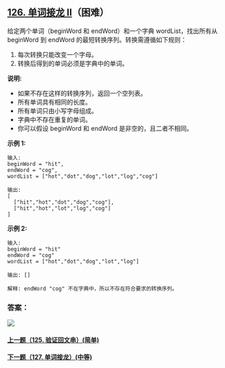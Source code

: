 ## [126. 单词接龙 II](https://leetcode-cn.com/problems/word-ladder-ii/)（困难）

给定两个单词（beginWord 和 endWord）和一个字典 wordList，找出所有从 beginWord 到 endWord 的最短转换序列。转换需遵循如下规则：

1. 每次转换只能改变一个字母。
2. 转换后得到的单词必须是字典中的单词。

**说明:**

- 如果不存在这样的转换序列，返回一个空列表。
- 所有单词具有相同的长度。
- 所有单词只由小写字母组成。
- 字典中不存在重复的单词。
- 你可以假设 beginWord 和 endWord 是非空的，且二者不相同。

**示例 1:**

```
输入:
beginWord = "hit",
endWord = "cog",
wordList = ["hot","dot","dog","lot","log","cog"]

输出:
[
  ["hit","hot","dot","dog","cog"],
  ["hit","hot","lot","log","cog"]
]
```

**示例 2:**

```
输入:
beginWord = "hit"
endWord = "cog"
wordList = ["hot","dot","dog","lot","log"]

输出: []

解释: endWord "cog" 不在字典中，所以不存在符合要求的转换序列。
```



### 答案：



![](https://img-blog.csdnimg.cn/20200807155236311.png)

#### [上一题（125. 验证回文串）(简单)](https://github.com/sdwwld/leetCode/blob/master/src/main/java/com/wld/java/leetcode/leetCode0125.md)

#### [下一题（127. 单词接龙）(中等)](https://github.com/sdwwld/leetCode/blob/master/src/main/java/com/wld/java/leetcode/leetCode0127.md)